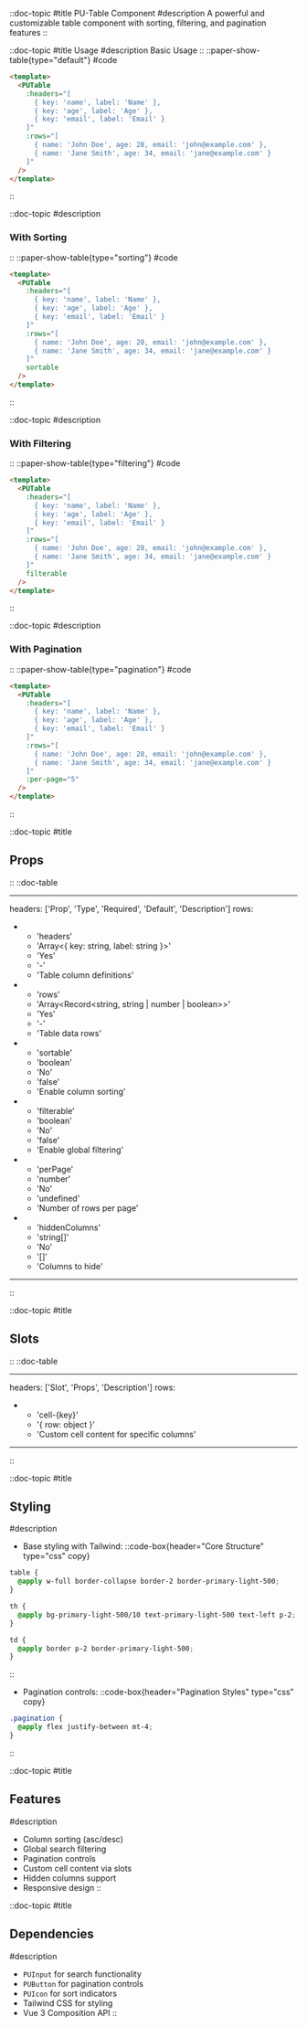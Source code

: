 ::doc-topic
#title
PU-Table Component
#description
A powerful and customizable table component with sorting, filtering, and pagination features
::

::doc-topic
#title
Usage
#description
Basic Usage
::
::paper-show-table{type="default"}
#code

```html
<template>
  <PUTable
    :headers="[
      { key: 'name', label: 'Name' },
      { key: 'age', label: 'Age' },
      { key: 'email', label: 'Email' }
    ]"
    :rows="[
      { name: 'John Doe', age: 28, email: 'john@example.com' },
      { name: 'Jane Smith', age: 34, email: 'jane@example.com' }
    ]"
  />
</template>
```

::

::doc-topic
#description

### With Sorting

::
::paper-show-table{type="sorting"}
#code

```html
<template>
  <PUTable
    :headers="[
      { key: 'name', label: 'Name' },
      { key: 'age', label: 'Age' },
      { key: 'email', label: 'Email' }
    ]"
    :rows="[
      { name: 'John Doe', age: 28, email: 'john@example.com' },
      { name: 'Jane Smith', age: 34, email: 'jane@example.com' }
    ]"
    sortable
  />
</template>
```

::

::doc-topic
#description

### With Filtering

::
::paper-show-table{type="filtering"}
#code

```html
<template>
  <PUTable
    :headers="[
      { key: 'name', label: 'Name' },
      { key: 'age', label: 'Age' },
      { key: 'email', label: 'Email' }
    ]"
    :rows="[
      { name: 'John Doe', age: 28, email: 'john@example.com' },
      { name: 'Jane Smith', age: 34, email: 'jane@example.com' }
    ]"
    filterable
  />
</template>
```

::

::doc-topic
#description

### With Pagination

::
::paper-show-table{type="pagination"}
#code

```html
<template>
  <PUTable
    :headers="[
      { key: 'name', label: 'Name' },
      { key: 'age', label: 'Age' },
      { key: 'email', label: 'Email' }
    ]"
    :rows="[
      { name: 'John Doe', age: 28, email: 'john@example.com' },
      { name: 'Jane Smith', age: 34, email: 'jane@example.com' }
    ]"
    :per-page="5"
  />
</template>
```

::

::doc-topic
#title

## Props

::
::doc-table

---

headers: ['Prop', 'Type', 'Required', 'Default', 'Description']
rows:

- - 'headers'
  - 'Array<{ key: string, label: string }>'
  - 'Yes'
  - '-'
  - 'Table column definitions'
- - 'rows'
  - 'Array<Record<string, string | number | boolean>>'
  - 'Yes'
  - '-'
  - 'Table data rows'
- - 'sortable'
  - 'boolean'
  - 'No'
  - 'false'
  - 'Enable column sorting'
- - 'filterable'
  - 'boolean'
  - 'No'
  - 'false'
  - 'Enable global filtering'
- - 'perPage'
  - 'number'
  - 'No'
  - 'undefined'
  - 'Number of rows per page'
- - 'hiddenColumns'
  - 'string[]'
  - 'No'
  - '[]'
  - 'Columns to hide'

---

::

::doc-topic
#title

## Slots

::
::doc-table

---

headers: ['Slot', 'Props', 'Description']
rows:

- - 'cell-{key}'
  - '{ row: object }'
  - 'Custom cell content for specific columns'

---

::

::doc-topic
#title

## Styling

#description

- Base styling with Tailwind:
  ::code-box{header="Core Structure" type="css" copy}

```css
table {
  @apply w-full border-collapse border-2 border-primary-light-500;
}

th {
  @apply bg-primary-light-500/10 text-primary-light-500 text-left p-2;
}

td {
  @apply border p-2 border-primary-light-500;
}
```

::

- Pagination controls:
  ::code-box{header="Pagination Styles" type="css" copy}

```css
.pagination {
  @apply flex justify-between mt-4;
}
```

::

::doc-topic
#title

## Features

#description

- Column sorting (asc/desc)
- Global search filtering
- Pagination controls
- Custom cell content via slots
- Hidden columns support
- Responsive design
  ::

::doc-topic
#title

## Dependencies

#description

- `PUInput` for search functionality
- `PUButton` for pagination controls
- `PUIcon` for sort indicators
- Tailwind CSS for styling
- Vue 3 Composition API
  ::
